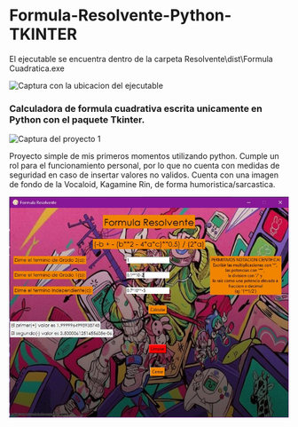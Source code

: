 <h1>Formula-Resolvente-Python-TKINTER</h1>

<p>El ejecutable se encuentra dentro de la carpeta Resolvente\dist\Formula Cuadratica.exe</p>
<img src=""img\Screenshot0.jpeg" alt="Captura con la ubicacion del ejecutable">

<h3>Calculadora de formula cuadrativa escrita unicamente en Python con el paquete Tkinter. </h3>

<img src="Formula-Resolvente-Python-TKINTER\img\Screenshot1.jpeg" alt="Captura del proyecto 1">

<p>Proyecto simple de mis primeros momentos utilizando python. Cumple un rol para el funcionamiento personal, por lo que no cuenta con medidas de seguridad en caso de insertar valores no validos. 
Cuenta con una imagen de fondo de la Vocaloid, Kagamine Rin, de forma humoristica/sarcastica.</p>

<img src="img\Screenshot2.jpeg" alt="Captura del proyecto 2">
